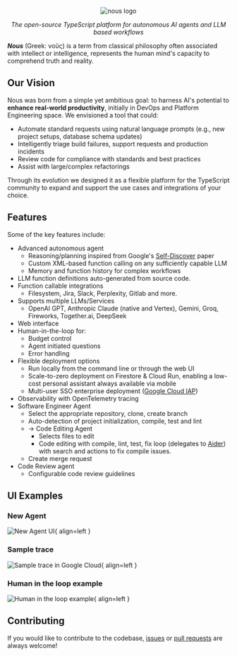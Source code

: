 <p align="center">
  <img src="https://public.trafficguard.ai/nous/banner.png" alt="nous logo"/>
</p>
<p align="center">
  <em>The open-source TypeScript platform for autonomous AI agents and LLM based workflows</em>
</p>
<em><b>Nous</b></em> (Greek: νοῦς) is a term from classical philosophy often associated with intellect or intelligence, represents the human mind's capacity to comprehend truth and reality.

## Our Vision

Nous was born from a simple yet ambitious goal: to harness AI's potential to **enhance real-world productivity**, initially in DevOps and Platform Engineering space. We envisioned a tool that could:

- Automate standard requests using natural language prompts (e.g., new project setups, database schema updates)
- Intelligently triage build failures, support requests and production incidents
- Review code for compliance with standards and best practices
- Assist with large/complex refactorings

Through its evolution we designed it as a flexible platform for the TypeScript community to expand and support the use cases and integrations of your choice.

## Features

Some of the key features include:

- Advanced autonomous agent
    - Reasoning/planning inspired from Google's [Self-Discover](https://arxiv.org/abs/2402.03620) paper
    - Custom XML-based function calling on any sufficiently capable LLM
    - Memory and function history for complex workflows
- LLM function definitions auto-generated from source code.
- Function callable integrations
    - Filesystem, Jira, Slack, Perplexity, Gitlab and more.
- Supports multiple LLMs/Services
    - OpenAI GPT, Anthropic Claude (native and Vertex), Gemini, Groq, Fireworks, Together.ai, DeepSeek
- Web interface
- Human-in-the-loop for:
    - Budget control
    - Agent initiated questions
    - Error handling
- Flexible deployment options
    - Run locally from the command line or through the web UI
    - Scale-to-zero deployment on Firestore & Cloud Run, enabling a low-cost personal assistant always available via mobile
    - Multi-user SSO enterprise deployment ([Google Cloud IAP](https://cloud.google.com/security/products/iap))
- Observability with OpenTelemetry tracing
- Software Engineer Agent
    - Select the appropriate repository, clone, create branch
    - Auto-detection of project initialization, compile, test and lint
    - -> Code Editing Agent
        - Selects files to edit
        - Code editing with compile, lint, test, fix loop (delegates to [Aider](https://aider.chat/)) with search and actions to fix compile issues.
    - Create merge request
- Code Review agent
    - Configurable code review guidelines

## UI Examples

### New Agent

![New Agent UI](https://public.trafficguard.ai/nous/start.png){ align=left }

### Sample trace

![Sample trace in Google Cloud](https://public.trafficguard.ai/nous/trace.png){ align=left }

### Human in the loop example

![Human in the loop example](https://public.trafficguard.ai/nous/feedback.png){ align=left }

## Contributing 

If you would like to contribute to the codebase, [issues](https://github.com/TrafficGuard/nous/issues) or [pull requests](https://github.com/TrafficGuard/nous/pulls) are always welcome!

